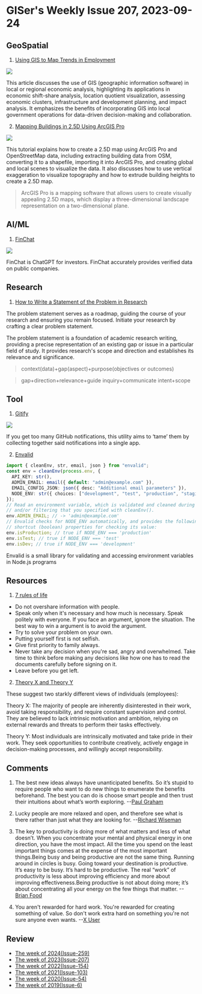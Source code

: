 # GISer's Weekly Issue 207, 2023-09-24

## GeoSpatial

1. [Using GIS to Map Trends in Employment](https://www.gislounge.com/gis-map-trends-employment/)

![](https://www.gislounge.com/wp-content/uploads/2023/09/location-quotidient-sections-oregon.png)

This article discusses the use of GIS (geographic information software) in local or regional economic analysis, highlighting its applications in economic shift-share analysis, location quotient visualization, assessing economic clusters, infrastructure and development planning, and impact analysis. It emphasizes the benefits of incorporating GIS into local government operations for data-driven decision-making and collaboration.

2. [Mapping Buildings in 2.5D Using ArcGIS Pro](https://www.gislounge.com/map-buildings-2-5d-arcgis-pro/)

![](https://www.gislounge.com/wp-content/uploads/2023/09/Arcgis-pro-25D-Building-map.png)

This tutorial explains how to create a 2.5D map using ArcGIS Pro and OpenStreetMap data, including extracting building data from OSM, converting it to a shapefile, importing it into ArcGIS Pro, and creating global and local scenes to visualize the data. It also discusses how to use vertical exaggeration to visualize topography and how to extrude building heights to create a 2.5D map.

> ArcGIS Pro is a mapping software that allows users to create visually appealing 2.5D maps, which display a three-dimensional landscape representation on a two-dimensional plane.

## AI/ML

1. [FinChat](https://finchat.io/)

![](https://cdn.beekka.com/blogimg/asset/202309/bg2023092105.webp)

FinChat is ChatGPT for investors. FinChat accurately provides verified data on public companies.

## Research

1. [How to Write a Statement of the Problem in Research](https://typeset.io/resources/statement-of-the-problem-in-research/)

The problem statement serves as a roadmap, guiding the course of your research and ensuring you remain focused. Initiate your research by crafting a clear problem statement.

The problem statement is a foundation of academic research writing, providing a precise representation of an existing gap or issue in a particular field of study. It provides research's scope and direction and establishes its relevance and significance.

> context(data)+gap(aspect)+purpose(objectives or outcomes)

> gap+direction+relevance+guide inquiry+communicate intent+scope

## Tool

1. [Gitify](https://www.gitify.io/)

![](https://www.gitify.io/_astro/mockup.9f3bb583_Z2qz6Dp.webp)

If you get too many GitHub notifications, this utility aims to ‘tame’ them by collecting together said notifications into a single app.

2. [Envalid](https://github.com/af/envalid)

```ts
import { cleanEnv, str, email, json } from "envalid";
const env = cleanEnv(process.env, {
  API_KEY: str(),
  ADMIN_EMAIL: email({ default: "admin@example.com" }),
  EMAIL_CONFIG_JSON: json({ desc: "Additional email parameters" }),
  NODE_ENV: str({ choices: ["development", "test", "production", "staging"] }),
});
// Read an environment variable, which is validated and cleaned during
// and/or filtering that you specified with cleanEnv().
env.ADMIN_EMAIL; // -> 'admin@example.com'
// Envalid checks for NODE_ENV automatically, and provides the following
// shortcut (boolean) properties for checking its value:
env.isProduction; // true if NODE_ENV === 'production'
env.isTest; // true if NODE_ENV === 'test'
env.isDev; // true if NODE_ENV === 'development'
```

Envalid is a small library for validating and accessing
environment variables in Node.js programs

## Resources

1. [7 rules of life](https://atsp.quora.com/https-www-quora-com-What-are-your-top-7-rules-of-life-answer-Jenny-3638?ch=17&oid=117377044&share=ecd15167&srid=urJ45&target_type=post)

- Do not overshare information with people.
- Speak only when it's necessary and how much is necessary. Speak politely with everyone. If you face an argument, ignore the situation. The best way to win a argument is to avoid the argument.
- Try to solve your problem on your own.
- Putting yourself first is not selfish.
- Give first priority to family always.
- Never take any decision when you're sad, angry and overwhelmed. Take time to think before making any decisions like how one has to read the documents carefully before signing on it.
- Leave before you get left.

2. [Theory X and Theory Y](https://feeder.co/api/post/f9e930ed-5883-11ee-8111-1a21cf3a468a)

These suggest two starkly different views of individuals (employees):

Theory X: The majority of people are inherently disinterested in their work, avoid taking responsibility, and require constant supervision and control. They are believed to lack intrinsic motivation and ambition, relying on external rewards and threats to perform their tasks effectively.

Theory Y: Most individuals are intrinsically motivated and take pride in their work. They seek opportunities to contribute creatively, actively engage in decision-making processes, and willingly accept responsibility.

## Comments

1. The best new ideas always have unanticipated benefits. So it’s stupid to require people who want to do new things to enumerate the benefits beforehand. The best you can do is choose smart people and then trust their intuitions about what’s worth exploring.
   --[Paul Graham](https://fs.blog/brain-food/september-24-2023/)

2. Lucky people are more relaxed and open, and therefore see what is there rather than just what they are looking for.
   --[Richard Wiseman](https://fs.blog/brain-food/september-24-2023/)

3. The key to productivity is doing more of what matters and less of what doesn’t. When you concentrate your mental and physical energy in one direction, you have the most impact. All the time you spend on the least important things comes at the expense of the most important things.Being busy and being productive are not the same thing. Running around in circles is busy. Going toward your destination is productive. It’s easy to be busy. It’s hard to be productive. The real “work” of productivity is less about improving efficiency and more about improving effectiveness.Being productive is not about doing more; it’s about concentrating all your energy on the few things that matter.
   --[Brian Food](https://fs.blog/brain-food/september-24-2023/)

4. You aren't rewarded for hard work. You're rewarded for creating something of value. So don't work extra hard on something you're not sure anyone even wants.
   --[X User](https://twitter.com/thejustinwelsh/status/1699849191248269534)

## Review

- [The week of 2024(Issue-259)](../2024/issue-259.md)
- [The week of 2023(Issue-207)](../2023/issue-207.md)
- [The week of 2022(Issue-154)](../2022/issue-154.md)
- [The week of 2021(Issue-103)](../2021/issue-103.md)
- [The week of 2020(Issue-54)](../2020/issue-54.md)
- [The week of 2019(Issue-6)](../2019/issue-6.md)
